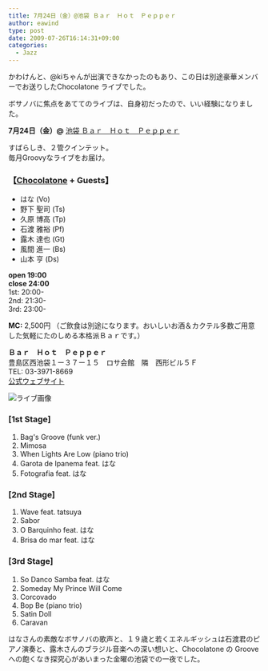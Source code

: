 ```yaml
---
title: 7月24日（金）@池袋 Ｂａｒ　Ｈｏｔ　Ｐｅｐｐｅｒ
author: eawind
type: post
date: 2009-07-26T16:14:31+09:00
categories:
  - Jazz
---
```

かわけんと、@kiちゃんが出演できなかったのもあり、この日は別途豪華メンバーでお送りしたChocolatone ライブでした。

ボサノバに焦点をあててのライブは、自身初だったので、いい経験になりました。

**7月24日（金）@** [池袋 Ｂａｒ　Ｈｏｔ　Ｐｅｐｐｅｒ](http://jazzhotpepper.com/)

すばらしき、２管クインテット。  
毎月Groovyなライブをお届け。

### 【[Chocolatone](http://www.eawind.net/?page_id=930) + Guests】
- はな (Vo)
- 野下 聖司 (Ts)
- 久原 博高 (Tp)
- 石渡 雅裕 (Pf)
- 露木 達也 (Gt)
- 風間 進一 (Bs)
- 山本 亨 (Ds)

**open 19:00**  
**close 24:00**  
1st: 20:00-  
2nd: 21:30-  
3rd: 23:00-

**MC:** 2,500円 （ご飲食は別途になります。おいしいお酒＆カクテル多数ご用意した気軽にたのしめる本格派Ｂａｒです。）

**Ｂａｒ　Ｈｏｔ　Ｐｅｐｐｅｒ**  
豊島区西池袋１ー３７ー１５　ロサ会館　隣　西形ビル５Ｆ  
TEL: 03-3971-8669  
[公式ウェブサイト](http://jazzhotpepper.com/)

![ライブ画像](http://www.qurie.ne.jp/hotpepper/)

### [1st Stage]
1. Bag's Groove (funk ver.)  
2. Mimosa  
3. When Lights Are Low (piano trio)  
4. Garota de Ipanema feat. はな  
5. Fotografia feat. はな

### [2nd Stage]
1. Wave feat. tatsuya  
2. Sabor  
3. O Barquinho feat. はな  
4. Brisa do mar feat. はな

### [3rd Stage]
1. So Danco Samba feat. はな  
2. Someday My Prince Will Come  
3. Corcovado  
4. Bop Be (piano trio)  
5. Satin Doll  
6. Caravan

はなさんの素敵なボサノバの歌声と、１９歳と若くエネルギッシュは石渡君のピアノ演奏と、露木さんのブラジル音楽への深い想いと、Chocolatone の Groove への飽くなき探究心があいまった金曜の池袋での一夜でした。

